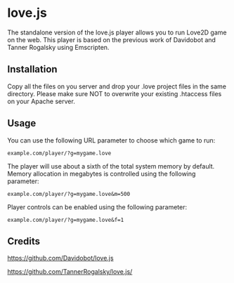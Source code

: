 # love.js
The standalone version of the love.js player allows you to run Love2D game on the web.
This player is based on the previous work of Davidobot and Tanner Rogalsky using Emscripten.

## Installation
Copy all the files on you server and drop your .love project files in the same directory.
Please make sure NOT to overwrite your existing .htaccess files on your Apache server.

## Usage
You can use the following URL parameter to choose which game to run:
```
example.com/player/?g=mygame.love
```
The player will use about a sixth of the total system memory by default.
Memory allocation in megabytes is controlled using the following parameter:
```
example.com/player/?g=mygame.love&m=500
```
Player controls can be enabled using the following parameter:
```
example.com/player/?g=mygame.love&f=1
```

## Credits
https://github.com/Davidobot/love.js

https://github.com/TannerRogalsky/love.js/